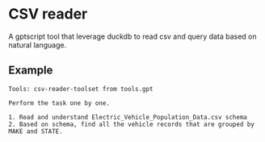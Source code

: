# CSV reader

A gptscript tool that leverage duckdb to read csv and query data based on natural language. 

## Example

```
Tools: csv-reader-toolset from tools.gpt

Perform the task one by one.

1. Read and understand Electric_Vehicle_Population_Data.csv schema
2. Based on schema, find all the vehicle records that are grouped by MAKE and STATE.
```